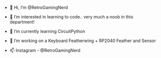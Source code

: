 - 👋 Hi, I’m @RetroGamingNerd

- 👀 I’m interested in learning to code.. very much a noob in this department!
- 🌱 I’m currently learning CircuitPython
- 💞️ I’m working on a Keyboard Featherwing + RP2040 Feather and Sensor
- 📫 Instagram - @RetroGamingNerd

<!---
RetroGamingNerd/RetroGamingNerd is a ✨ special ✨ repository because its `README.md` (this file) appears on your GitHub profile.
You can click the Preview link to take a look at your changes.
--->
